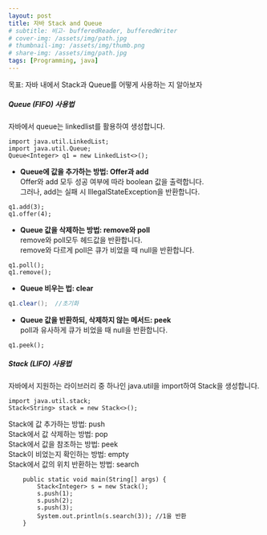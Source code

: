 ```yaml
---
layout: post
title: 자바 Stack and Queue
# subtitle: 비고- bufferedReader, bufferedWriter
# cover-img: /assets/img/path.jpg
# thumbnail-img: /assets/img/thumb.png
# share-img: /assets/img/path.jpg
tags: [Programming, java]
---
```


목표: 자바 내에서 Stack과 Queue를 어떻게 사용하는 지 알아보자

##### Queue (FIFO) 사용법
자바에서 queue는 linkedlist를 활용하여 생성합니다.
```
import java.util.LinkedList;
import java.util.Queue;
Queue<Integer> q1 = new LinkedList<>();
```

- **Queue에 값을 추가하는 방법: Offer과 add** \
Offer와 add 모두 성공 여부에 따라 boolean 값을 출력합니다. \
그러나, add는 실패 시 IllegalStateException을 반환합니다.
```
q1.add(3); 
q1.offer(4);
```

- **Queue 값을 삭제하는 방법: remove와 poll** \
remove와 poll모두 헤드값을 반환합니다. \
remove와 다르게 poll은 큐가 비었을 때 null을 반환합니다.
```
q1.poll();
q1.remove();
```

- **Queue 비우는 법: clear**
```Java
q1.clear();  //초기화
```

- **Queue 값을 반환하되, 삭제하지 않는 메서드: peek**\
poll과 유사하게 큐가 비었을 때 null을 반환합니다.
```
q1.peek();
```

##### Stack (LIFO) 사용법
자바에서 지원하는 라이브러리 중 하나인 java.util을 import하여 Stack을 생성합니다.
```
import java.util.stack;
Stack<String> stack = new Stack<>();

```
Stack에 값 추가하는 방법: push\
Stack에서 값 삭제하는 방법: pop\
Stack에서 값을 참조하는 방법: peek\
Stack이 비었는지 확인하는 방법: empty\
Stack에서 값의 위치 반환하는 방법: search
```
    public static void main(String[] args) {
        Stack<Integer> s = new Stack();
        s.push(1);
        s.push(2);
        s.push(3);
        System.out.println(s.search(3)); //1을 반환
    }
```